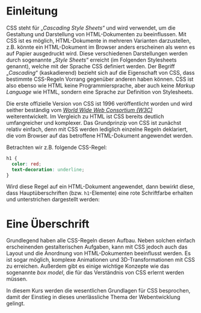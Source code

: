 # Einleitung

CSS steht für „_Cascading Style Sheets_“ und wird verwendet, um die Gestaltung und
Darstellung von HTML-Dokumenten zu beeinflussen. Mit CSS ist es möglich, HTML-Dokumente
in mehreren Varianten darzustellen, z.B. könnte ein HTML-Dokument im Browser anders erscheinen
als wenn es auf Papier ausgedruckt wird. Diese verschiedenen Darstellungen
werden durch sogenannte „_Style Sheets_“ erreicht (im Folgenden Stylesheets genannt),
welche mit der Sprache CSS definiert
werden. Der Begriff „_Cascading_“ (kaskadierend) bezieht sich auf die Eigenschaft von CSS, dass
bestimmte CSS-Regeln Vorrang gegenüber anderen haben können. CSS ist also ebenso wie HTML keine
Programmiersprache, aber auch keine _Markup Language_ wie HTML, sondern eine Sprache zur
Definition von Stylesheets.

Die erste offizielle Version von CSS ist 1996 veröffentlicht worden und wird seither beständig vom
_[World Wide Web Consortium (W3C)](https://w3.org)_ weiterentwickelt. Im Vergleich zu HTML ist
CSS bereits deutlich umfangreicher und komplexer. Das Grundprinzip von CSS ist zunächst relativ
einfach, denn mit CSS werden lediglich einzelne Regeln deklariert, die vom Browser auf das betroffene
HTML-Dokument angewendet werden.

Betrachten wir z.B. folgende CSS-Regel:

```css
h1 {
  color: red;
  text-decoration: underline;
}
```

Wird diese Regel auf ein HTML-Dokument angewendet, dann bewirkt diese, dass Hauptüberschriften
(bzw. `h1`-Elemente) eine rote Schriftfarbe erhalten und unterstrichen dargestellt werden:

<h1 style={{fontFamily: "serif", color: "red", textDecoration: "underline", marginTop: "0px"}}>Eine Überschrift</h1>

Grundlegend haben alle CSS-Regeln diesen Aufbau. Neben solchen einfach erscheinenden
gestalterischen Aufgaben, kann mit CSS jedoch auch das Layout und die Anordnung von
HTML-Dokumenten beeinflusst werden. Es ist sogar möglich, komplexe Animationen und
3D-Transformationen mit CSS zu erreichen. Außerdem gibt es einige wichtige Konzepte
wie das sogenannte _box model_, die für das Verständnis von CSS erlernt werden müssen.

In diesem Kurs werden die wesentlichen Grundlagen für CSS besprochen, damit der Einstieg in
dieses unerlässliche Thema der Webentwicklung gelingt.
